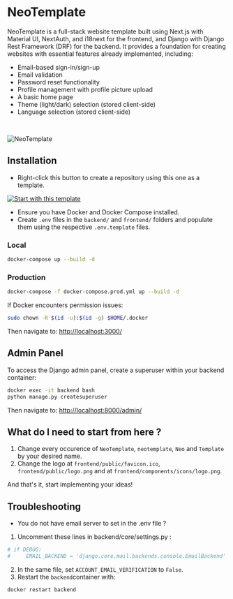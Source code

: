 # NeoTemplate

NeoTemplate is a full-stack website template built using Next.js with Material UI, NextAuth, and i18next for the frontend, and Django with Django Rest Framework (DRF) for the backend. It provides a foundation for creating websites with essential features already implemented, including:

- Email-based sign-in/sign-up
- Email validation
- Password reset functionality
- Profile management with profile picture upload
- A basic home page
- Theme (light/dark) selection (stored client-side)
- Language selection (stored client-side)

<br>

![NeoTemplate](/docs/images/neotemplate.gif)

## Installation

- Right-click this button to create a repository using this one as a template.

[![Start with this template](https://img.shields.io/badge/Click_Me!-37a779)](https://github.com/new?template_owner=thomassimmers&template_name=NeoTemplate&owner=%40me&name=NeoTemplate&description=My+clone+repository&visibility=public)

- Ensure you have Docker and Docker Compose installed.
- Create `.env` files in the `backend/` and `frontend/` folders and populate them using the respective `.env.template` files.

### Local

```bash
docker-compose up --build -d
```

### Production

```bash
docker-compose -f docker-compose.prod.yml up --build -d
```

If Docker encounters permission issues:

```bash
sudo chown -R $(id -u):$(id -g) $HOME/.docker
```

Then navigate to: [http://localhost:3000/](http://localhost:3000/)

## Admin Panel

To access the Django admin panel, create a superuser within your backend container:

```bash
docker exec -it backend bash
python manage.py createsuperuser
```

Then navigate to: [http://localhost:8000/admin/](http://localhost:8000/admin/)

## What do I need to start from here ?

1. Change every occurence of `NeoTemplate`, `neotemplate`, `Neo` and `Template` by your desired name.
2. Change the logo at `frontend/public/favicon.ico`, `frontend/public/logo.png` and at `frontend/components/icons/logo.png`.

And that's it, start implementing your ideas!

## Troubleshooting

- You do not have email server to set in the .env file ?

1. Uncomment these lines in backend/core/settings.py :

```python
# if DEBUG:
#     EMAIL_BACKEND = 'django.core.mail.backends.console.EmailBackend'
```

2. In the same file, set `ACCOUNT_EMAIL_VERIFICATION` to `False`.
3. Restart the `backend`container with:

```bash
docker restart backend
```
